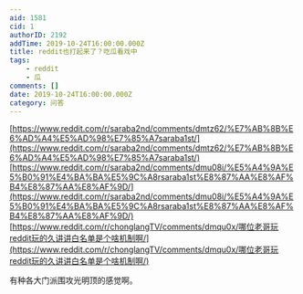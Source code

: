 ```yaml
---
aid: 1581
cid: 1
authorID: 2192
addTime: 2019-10-24T16:00:00.000Z
title: reddit也打起来了？吃瓜看戏中
tags:
    - reddit
    - 瓜
comments: []
date: 2019-10-24T16:00:00.000Z
category: 问答
---
```


[https://www.reddit.com/r/saraba2nd/comments/dmtz62/%E7%AB%8B%E6%AD%A4%E5%AD%98%E7%85%A7saraba1st/](https://www.reddit.com/r/saraba2nd/comments/dmtz62/%E7%AB%8B%E6%AD%A4%E5%AD%98%E7%85%A7saraba1st/)  
[https://www.reddit.com/r/saraba2nd/comments/dmu08i/%E5%A4%9A%E5%B0%91%E4%BA%BA%E5%9C%A8rsaraba1st%E8%87%AA%E8%AF%B4%E8%87%AA%E8%AF%9D/](https://www.reddit.com/r/saraba2nd/comments/dmu08i/%E5%A4%9A%E5%B0%91%E4%BA%BA%E5%9C%A8rsaraba1st%E8%87%AA%E8%AF%B4%E8%87%AA%E8%AF%9D/)  
[https://www.reddit.com/r/chonglangTV/comments/dmqu0x/哪位老哥玩reddit玩的久讲讲白名单是个啥机制啊/](https://www.reddit.com/r/chonglangTV/comments/dmqu0x/哪位老哥玩reddit玩的久讲讲白名单是个啥机制啊/)

有种各大门派围攻光明顶的感觉啊。
